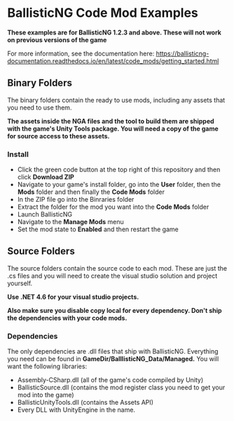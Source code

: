 # BallisticNG Code Mod Examples
**These examples are for BallisticNG 1.2.3 and above. These will not work on previous versions of the game**

For more information, see the documentation here: https://ballisticng-documentation.readthedocs.io/en/latest/code_mods/getting_started.html

## Binary Folders
The binary folders contain the ready to use mods, including any assets that you need to use them.

**The assets inside the NGA files and the tool to build them are shipped with the game's Unity Tools package. You will need a copy of the game for source access to these assets.**

### Install
* Click the green code button at the top right of this repository and then click **Download ZIP**
* Navigate to your game's install folder, go into the **User** folder, then the **Mods** folder and then finally the **Code Mods** folder
* In the ZIP file go into the Binraries folder
* Extract the folder for the mod you want into the **Code Mods** folder
* Launch BallisticNG
* Navigate to the **Manage Mods** menu
* Set the mod state to **Enabled** and then restart the game

## Source Folders
The source folders contain the source code to each mod. These are just the .cs files and you will need to create the visual studio solution and project yourself.

**Use .NET 4.6 for your visual studio projects.**

**Also make sure you disable copy local for every dependency. Don't ship the dependencies with your code mods.**

### Dependencies
The only dependencies are .dll files that ship with BallisticNG. Everything you need can be found in **GameDir/BalllisticNG_Data/Managed.** You will want the following libraries:

* Assembly-CSharp.dll (all of the game's code compiled by Unity)
* BallisticSource.dll (contains the mod register class you need to get your mod into the game)
* BallisticUnityTools.dll (contains the Assets API)
* Every DLL with UnityEngine in the name.
